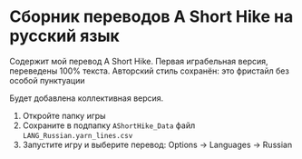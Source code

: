 # Сборник переводов A Short Hike на русский язык

Содержит мой перевод A Short Hike. Первая играбельная версия, переведены 100% текста. Авторский стиль сохранён: это фристайл без особой пунктуации

Будет добавлена коллективная версия.

1. Откройте папку игры
2. Сохраните в подпапку `AShortHike_Data` файл `LANG_Russian.yarn_lines.csv`
3. Запустите игру и выберите перевод: Options → Languages → Russian
